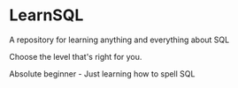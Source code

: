 # LearnSQL
A repository for learning anything and everything about SQL

Choose the level that's right for you.

Absolute beginner - Just learning how to spell SQL
